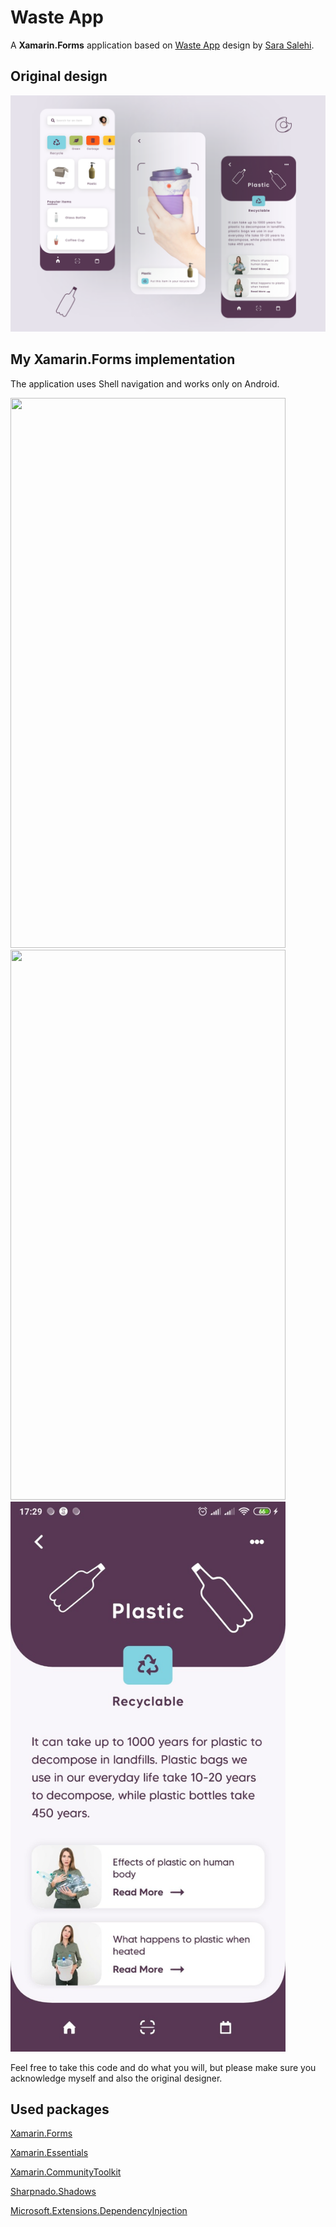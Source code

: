 # Waste App
A **Xamarin.Forms** application based on [Waste App](https://dribbble.com/shots/14433671-Waste-App) design by [Sara Salehi](https://dribbble.com/SaraSalehi).

## Original design
[![Dribbble Design](https://github.com/RadekVyM/Waste-App/blob/main/Images/original.png)](https://dribbble.com/shots/14433671-Waste-App)

## My Xamarin.Forms implementation
The application uses Shell navigation and works only on Android.

<img src="https://github.com/RadekVyM/Waste-App/blob/main/Images/homepage.gif" data-canonical-src="https://github.com/RadekVyM/Waste-App/blob/main/Images/homepage.gif" width="440" height="880" />

<img src="https://github.com/RadekVyM/Waste-App/blob/main/Images/scan.gif" data-canonical-src="https://github.com/RadekVyM/Waste-App/blob/main/Images/scan.gif" width="440" height="880" />

<img src="https://github.com/RadekVyM/Waste-App/blob/main/Images/detailpage.jpg" data-canonical-src="https://github.com/RadekVyM/Waste-App/blob/main/Images/detailpage.jpg" width="440" height="880" />

Feel free to take this code and do what you will, but please make sure you acknowledge myself and also the original designer.

## Used packages

[Xamarin.Forms](https://www.nuget.org/packages/Xamarin.Forms)

[Xamarin.Essentials](https://www.nuget.org/packages/Xamarin.Essentials)

[Xamarin.CommunityToolkit](https://www.nuget.org/packages/Xamarin.CommunityToolkit/)

[Sharpnado.Shadows](https://www.nuget.org/packages/Sharpnado.Shadows/)

[Microsoft.Extensions.DependencyInjection](https://www.nuget.org/packages/Microsoft.Extensions.DependencyInjection/)
